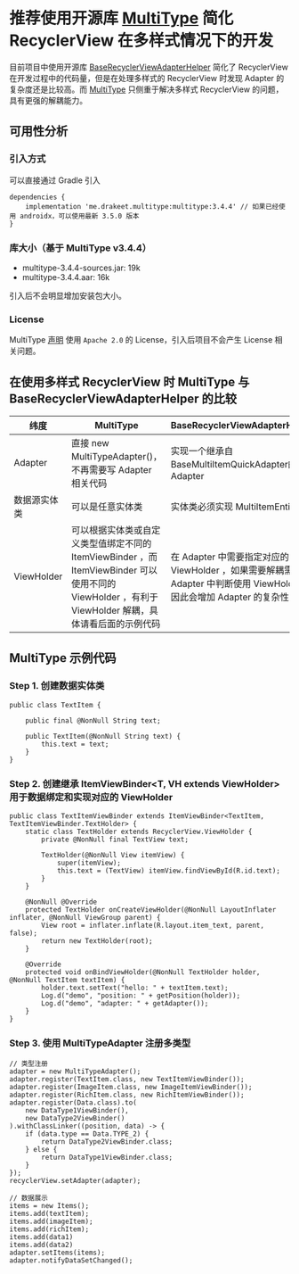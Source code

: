 # 推荐使用开源库 [MultiType](https://github.com/drakeet/MultiType/) 简化 RecyclerView 在多样式情况下的开发

目前项目中使用开源库 [BaseRecyclerViewAdapterHelper](https://github.com/CymChad/BaseRecyclerViewAdapterHelper) 简化了 RecyclerView 在开发过程中的代码量，但是在处理多样式的 RecyclerView 时发现 Adapter 的复杂度还是比较高。而 [MultiType](https://github.com/drakeet/MultiType/) 只侧重于解决多样式 RecyclerView 的问题，具有更强的解耦能力。

## 可用性分析

### 引入方式

可以直接通过 Gradle 引入

```
dependencies {
    implementation 'me.drakeet.multitype:multitype:3.4.4' // 如果已经使用 androidx，可以使用最新 3.5.0 版本
}
```

### 库大小（基于 MultiType v3.4.4）

- multitype-3.4.4-sources.jar: 19k
- multitype-3.4.4.aar: 16k

引入后不会明显增加安装包大小。

### License

MultiType [声明](https://github.com/drakeet/MultiType/#license) 使用 `Apache 2.0` 的 License，引入后项目不会产生 License 相关问题。

## 在使用多样式 RecyclerView 时 MultiType 与 BaseRecyclerViewAdapterHelper 的比较

| 纬度        | MultiType                                                                                                                                              | BaseRecyclerViewAdapterHelper                                                                                            |
| ------------ | ------------------------------------------------------------------------------------------------------------------------------------------------------ | ------------------------------------------------------------------------------------------------------------------------ |
| Adapter      | 直接 new MultiTypeAdapter()，不再需要写 Adapter 相关代码                                                                                               | 实现一个继承自BaseMultiItemQuickAdapter的 Adapter                                                                        |
| 数据源实体类 | 可以是任意实体类                                                                                                                                       | 实体类必须实现 MultiItemEntity                                                                                           |
| ViewHolder   | 可以根据实体类或自定义类型值绑定不同的 ItemViewBinder ，而 ItemViewBinder 可以使用不同的 ViewHolder ，有利于 ViewHolder 解耦，具体请看后面的示例代码 | 在 Adapter 中需要指定对应的 ViewHolder ，如果需要解耦需要在 Adapter 中判断使用 ViewHolder ，因此会增加 Adapter 的复杂性 |

## MultiType 示例代码

### Step 1. 创建数据实体类
```
public class TextItem {

    public final @NonNull String text;

    public TextItem(@NonNull String text) {
        this.text = text;
    }
}
```

### Step 2. 创建继承 ItemViewBinder<T, VH extends ViewHolder> 用于数据绑定和实现对应的 ViewHolder
```
public class TextItemViewBinder extends ItemViewBinder<TextItem, TextItemViewBinder.TextHolder> {
    static class TextHolder extends RecyclerView.ViewHolder {
        private @NonNull final TextView text;

        TextHolder(@NonNull View itemView) {
            super(itemView);
            this.text = (TextView) itemView.findViewById(R.id.text);
        }
    }

    @NonNull @Override
    protected TextHolder onCreateViewHolder(@NonNull LayoutInflater inflater, @NonNull ViewGroup parent) {
        View root = inflater.inflate(R.layout.item_text, parent, false);
        return new TextHolder(root);
    }

    @Override
    protected void onBindViewHolder(@NonNull TextHolder holder, @NonNull TextItem textItem) {
        holder.text.setText("hello: " + textItem.text);
        Log.d("demo", "position: " + getPosition(holder));
        Log.d("demo", "adapter: " + getAdapter());
    }
}
```

### Step 3. 使用 MultiTypeAdapter 注册多类型

```
// 类型注册
adapter = new MultiTypeAdapter();
adapter.register(TextItem.class, new TextItemViewBinder());
adapter.register(ImageItem.class, new ImageItemViewBinder());
adapter.register(RichItem.class, new RichItemViewBinder());
adapter.register(Data.class).to(
    new DataType1ViewBinder(),
    new DataType2ViewBinder()
).withClassLinker((position, data) -> {
    if (data.type == Data.TYPE_2) {
        return DataType2ViewBinder.class;
    } else {
        return DataType1ViewBinder.class;
    }
});
recyclerView.setAdapter(adapter);

// 数据展示
items = new Items();
items.add(textItem);
items.add(imageItem);
items.add(richItem);
items.add(data1)
items.add(data2)
adapter.setItems(items);
adapter.notifyDataSetChanged();
```
